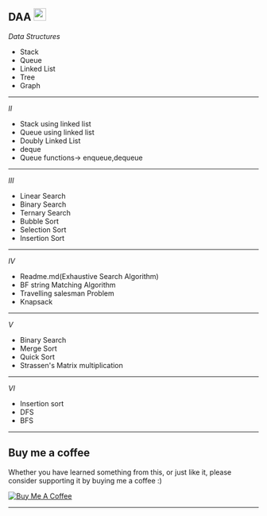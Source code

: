  DAA
<img src="https://img.shields.io/badge/C%2B%2B-00599C?style=for-the-badge&logo=c%2B%2B&logoColor=white" height="25">
---
*Data Structures*
- Stack
- Queue
- Linked List
- Tree
- Graph
---
*II*
- Stack using linked list
- Queue using linked list
- Doubly Linked List
- deque
- Queue functions-> enqueue,dequeue
---
*III*
- Linear Search
- Binary Search
- Ternary Search
- Bubble Sort
- Selection Sort
- Insertion Sort
---
*IV*
- Readme.md(Exhaustive Search Algorithm)
- BF string Matching Algorithm
- Travelling salesman Problem
- Knapsack
---
*V*
- Binary Search
- Merge Sort
- Quick Sort
- Strassen's Matrix multiplication
---
*VI*
- Insertion sort
- DFS
- BFS
---
## Buy me a coffee

Whether you have learned something from this, or just like it, please consider supporting it by buying me a coffee :)

<a href="https://linktr.ee/Shravni_wakde" target="_blank"><img src="https://www.buymeacoffee.com/assets/img/custom_images/orange_img.png" alt="Buy Me A Coffee" style="height: auto !important;width: auto !important;" ></a>

---

